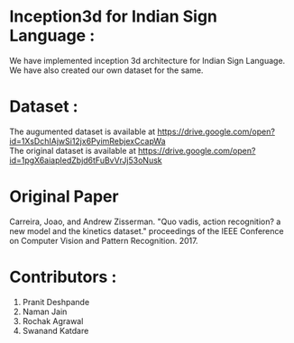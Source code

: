 # Inception3d for Indian Sign Language :
We have implemented inception 3d architecture for Indian Sign Language. We have also created our own dataset for the same.

# Dataset :
The augumented dataset is available at https://drive.google.com/open?id=1XsDchIAjwSi12jx6PyimRebjexCcapWa  
The original dataset is available at https://drive.google.com/open?id=1pgX6aiapIedZbjd6tFuBvVrJj53oNusk

# Original Paper
Carreira, Joao, and Andrew Zisserman. "Quo vadis, action recognition? a new model and the kinetics dataset." proceedings of the IEEE Conference on Computer Vision and Pattern Recognition. 2017. 

# Contributors :
1. Pranit Deshpande
2. Naman Jain
3. Rochak Agrawal
4. Swanand Katdare 
